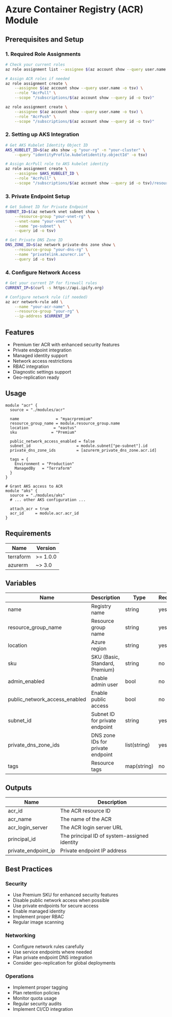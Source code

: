 # Azure Container Registry (ACR) Module

## Prerequisites and Setup

### 1. Required Role Assignments
```bash
# Check your current roles
az role assignment list --assignee $(az account show --query user.name -o tsv) --output table

# Assign ACR roles if needed
az role assignment create \
    --assignee $(az account show --query user.name -o tsv) \
    --role "AcrPull" \
    --scope "/subscriptions/$(az account show --query id -o tsv)"

az role assignment create \
    --assignee $(az account show --query user.name -o tsv) \
    --role "AcrPush" \
    --scope "/subscriptions/$(az account show --query id -o tsv)"
```

### 2. Setting up AKS Integration
```bash
# Get AKS Kubelet Identity Object ID
AKS_KUBELET_ID=$(az aks show -g "your-rg" -n "your-cluster" \
    --query "identityProfile.kubeletidentity.objectId" -o tsv)

# Assign AcrPull role to AKS kubelet identity
az role assignment create \
    --assignee $AKS_KUBELET_ID \
    --role "AcrPull" \
    --scope "/subscriptions/$(az account show --query id -o tsv)/resourceGroups/your-rg/providers/Microsoft.ContainerRegistry/registries/your-acr-name"
```

### 3. Private Endpoint Setup
```bash
# Get Subnet ID for Private Endpoint
SUBNET_ID=$(az network vnet subnet show \
    --resource-group "your-vnet-rg" \
    --vnet-name "your-vnet" \
    --name "pe-subnet" \
    --query id -o tsv)

# Get Private DNS Zone ID
DNS_ZONE_ID=$(az network private-dns zone show \
    --resource-group "your-dns-rg" \
    --name "privatelink.azurecr.io" \
    --query id -o tsv)
```

### 4. Configure Network Access
```bash
# Get your current IP for firewall rules
CURRENT_IP=$(curl -s https://api.ipify.org)

# Configure network rule (if needed)
az acr network-rule add \
    --name "your-acr-name" \
    --resource-group "your-rg" \
    --ip-address $CURRENT_IP
```

## Features

- Premium tier ACR with enhanced security features
- Private endpoint integration
- Managed identity support
- Network access restrictions
- RBAC integration
- Diagnostic settings support
- Geo-replication ready

## Usage

```hcl
module "acr" {
  source = "./modules/acr"

  name                = "myacrpremium"
  resource_group_name = module.resource_group.name
  location           = "eastus"
  sku               = "Premium"
  
  public_network_access_enabled = false
  subnet_id                    = module.subnet["pe-subnet"].id
  private_dns_zone_ids         = [azurerm_private_dns_zone.acr.id]

  tags = {
    Environment = "Production"
    ManagedBy   = "Terraform"
  }
}

# Grant AKS access to ACR
module "aks" {
  source = "./modules/aks"
  # ... other AKS configuration ...
  
  attach_acr = true
  acr_id     = module.acr.acr_id
}
```

## Requirements

| Name | Version |
|------|---------|
| terraform | >= 1.0.0 |
| azurerm | ~> 3.0 |

## Variables

| Name | Description | Type | Required | Default |
|------|-------------|------|----------|---------|
| name | Registry name | string | yes | - |
| resource_group_name | Resource group name | string | yes | - |
| location | Azure region | string | yes | - |
| sku | SKU (Basic, Standard, Premium) | string | no | "Premium" |
| admin_enabled | Enable admin user | bool | no | false |
| public_network_access_enabled | Enable public access | bool | no | false |
| subnet_id | Subnet ID for private endpoint | string | yes | - |
| private_dns_zone_ids | DNS zone IDs for private endpoint | list(string) | yes | - |
| tags | Resource tags | map(string) | no | {} |

## Outputs

| Name | Description |
|------|-------------|
| acr_id | The ACR resource ID |
| acr_name | The name of the ACR |
| acr_login_server | The ACR login server URL |
| principal_id | The principal ID of system-assigned identity |
| private_endpoint_ip | Private endpoint IP address |

## Best Practices

### Security
- Use Premium SKU for enhanced security features
- Disable public network access when possible
- Use private endpoints for secure access
- Enable managed identity
- Implement proper RBAC
- Regular image scanning

### Networking
- Configure network rules carefully
- Use service endpoints where needed
- Plan private endpoint DNS integration
- Consider geo-replication for global deployments

### Operations
- Implement proper tagging
- Plan retention policies
- Monitor quota usage
- Regular security audits
- Implement CI/CD integration